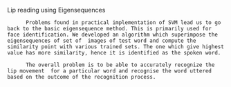 Lip reading using Eigensequences

          Problems found in practical implementation of SVM lead us to go back to the basic eigensequence method. This is primarily used for  face identification. We developed an algorithm which superimpose the eigensequences of set of  images of test word and compute the similarity point with various trained sets. The one which give highest value has more similarity, hence it is identified as the spoken word.

          The overall problem is to be able to accurately recognize the lip movement  for a particular word and recognise the word uttered based on the outcome of the recognition process. 



